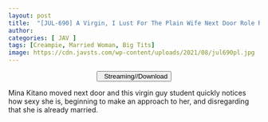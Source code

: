 ```yaml
---
layout: post
title:  "[JUL-690] A Virgin, I Lust For The Plain Wife Next Door Role Reversal A Sweaty Reverse Hold Intercourse That Taught Me How To Fuck. Mina Kitano"
author: 
categories: [ JAV ]
tags: [Creampie, Married Woman, Big Tits]
image: https://cdn.javsts.com/wp-content/uploads/2021/08/jul690pl.jpg
---
```


<center>
<a href="/srvr/jul-690/">
<button class="btn btn-outline-dark py-2 px-5 d-block w-100 show-comments"><i class="fa fa-external-link"></i> &nbsp; Streaming//Download</button>
</a>
</center>

Mina Kitano moved next door and this virgin guy student quickly notices how sexy she is, beginning to make an approach to her, and disregarding that she is already married.
